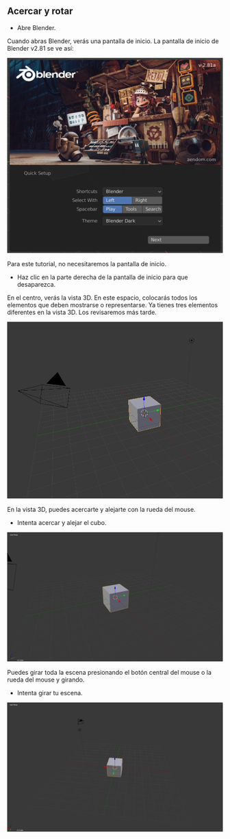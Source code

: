 ## Acercar y rotar

+ Abre Blender.

Cuando abras Blender, verás una pantalla de inicio. La pantalla de inicio de Blender v2.81 se ve así:

![Pantalla de inicio](images/splash-screen.png)

Para este tutorial, no necesitaremos la pantalla de inicio.

+ Haz clic en la parte derecha de la pantalla de inicio para que desaparezca.

En el centro, verás la vista 3D. En este espacio, colocarás todos los elementos que deben mostrarse o representarse. Ya tienes tres elementos diferentes en la vista 3D. Los revisaremos más tarde.

![Vista 3D](images/3d-view.png)

En la vista 3D, puedes acercarte y alejarte con la rueda del mouse.

+ Intenta acercar y alejar el cubo.

![Acercar y alejar](images/zoom-in-out.png)

Puedes girar toda la escena presionando el botón central del mouse o la rueda del mouse y girando.

+ Intenta girar tu escena.

![Gira la escena](images/rotate-scene.png)